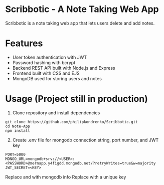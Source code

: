 # Scribbotic - A Note Taking Web App
Scribbotic is a note taking web app that lets users delete and add notes. 

# Features
- User token authentication with JWT
- Password hashing with bcrypt
- Backend REST API built with Node.js and Express
- Frontend built with CSS and EJS 
- MongoDB used for storing users and notes

# Usage (Project still in production)
1. Clone repository and install dependencies
```
git clone https://github.com/philipkondrenko/Scribbotic.git
cd Note-App
npm install
```
2. Create .env file for mongodb connection string, port number, and JWT key
```
PORT=5000
MONGO_URL=mongodb+srv://<USER>:<PASSWORD>@mernapp.y4figdd.mongodb.net/?retryWrites=true&w=majority
JWT_SECRET=<KEY>
```
Replace <USER> and <PASSWORD> with mongodb info
Replace <KEY> with a unique key
